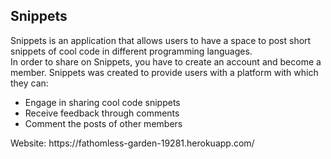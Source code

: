 <h2>Snippets</h2>
Snippets is an application that allows users to have a space to post short snippets of cool code in different programming languages.
<br>
In order to share on Snippets, you have to create an account and become a member.
Snippets was created to provide users with a platform with which they can:
<ul>
<li>Engage in sharing cool code snippets</li>
<li>Receive feedback through comments</li>
<li>Comment the posts of other members</li>
  </ul>
Website: https://fathomless-garden-19281.herokuapp.com/

